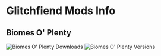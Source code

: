 # Glitchfiend Mods Info
## Biomes O' Plenty
![Biomes O' Plenty Downloads](http://cf.way2muchnoise.eu/short_biomes-o-plenty_downloads.svg) ![Biomes O' Plenty Versions](http://cf.way2muchnoise.eu/versions/For_biomes-o-plenty_all.svg)
